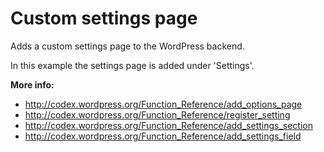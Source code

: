 Custom settings page
=======
Adds a custom settings page to the WordPress backend.

In this example the settings page is added under 'Settings'.

**More info:**
* http://codex.wordpress.org/Function_Reference/add_options_page
* http://codex.wordpress.org/Function_Reference/register_setting
* http://codex.wordpress.org/Function_Reference/add_settings_section
* http://codex.wordpress.org/Function_Reference/add_settings_field